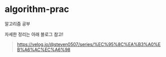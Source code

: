 # algorithm-prac
알고리즘 공부


자세한 정리는 아래 블로그 참고!
>https://velog.io/@steven0507/series/%EC%95%8C%EA%B3%A0%EB%A6%AC%EC%A6%98
